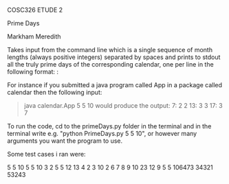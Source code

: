 COSC326 ETUDE 2

Prime Days

Markham Meredith

Takes input from the command line which is a single sequence of month lengths (always positive integers) separated by spaces and prints to stdout all the truly prime days of the corresponding calendar, one per line in the following format:
<number of day>: <number of month> <day of month>
  
For instance if you submitted a java program called App in a package called calendar
then the following input:
> java calendar.App 5 5 10
would produce the output:
7: 2 2
13: 3 3
17: 3 7


To run the code, cd to the primeDays.py folder in the terminal and in the terminal write e.g.  "python PrimeDays.py 5 5 10",
or however many arguments you want the program to use.

Some test cases i ran were:

5 5 10
5 5 10 3 2
5 5 12 13 4
2 3 10 2 6 7 8 9 10 23 12 9
5 5 106473 34321 53243

